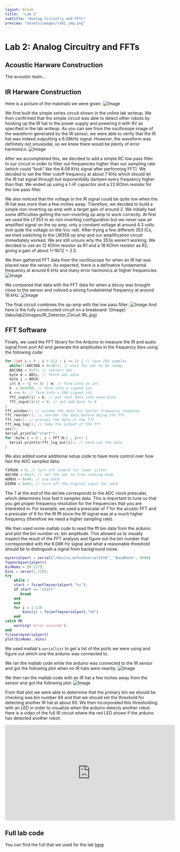 ```yaml
---
layout: blank
title:  "Lab 2"
subtitle: "Analog Circuitry and FFTs"
preview: "assets/images/lab1_img.png"
---
```


# Lab 2: Analog Circuitry and FFTs

## Acoustic Harware Construction

The acoustic team...

## IR Harware Construction

Here is a picture of the materials we were given:
![Image](labs/lab2/images/ir_parts_list.jpg)

We first built the simple series circuit shown in the online lab writeup. We then confirmed that the simple circuit was able to detect other robots by hooking up the IR hat to the power supply and powering it with 9V as specified in the lab writeup. As you can see from the oscillosope image of the waveform generated by the IR sensor, we were able to verify that the IR hat was indeed outputting a 6.08kHz signal. However, the waveform was definitely not sinusoidal, so we knew there would be plenty of error harmonics.
![Image](labs/lab2/images/hatwaveform1.jpg)

After we accomplished this, we decided to add a simple RC low pass filter to our circuit in order to filter out frequencies higher than our sampling rate (which could “look” like the 6.08 KHz signal after performing FFT). We decided to set the filter cutoff frequency at about 7 KHz which should let the IR hat signal through but exponentially dampen every frequency higher than that. We ended up using a 1 nF capacitor and a 22 KOhm resistor for the low pass filter.

We also noticed that the voltage in the IR signal could be quite low when the IR hat was more than a few inches away. Therefore, we decided to build a simple non-inverting op amp with a target gain of around 2. We initially had some difficulties getting the non-inverting op amp to work correctly. At first we used the LF353 in an non inverting configuration but we never saw an amplified signal on the op amp; only a constant voltage at around 4.3 volts (not quite the voltage on the Vcc rail). After trying a few different 353 ICs, we tried switching to the LM358 op amp and our amplification circuit immediately worked. We are still unsure why the 353s weren’t working. We decided to use an 12 KOhm resistor as R1 and a 18 KOhm resistor as R2, giving a gain of about 1+18/12 = 2.5.

We then gathered FFT data from the oscilloscope for when an IR hat was placed near the sensor. As expected, there is a definative fundamental frequency at around 6 kHz and many error harmonics at higher frequencies.
![Image](labs/lab2/images/hatfft.jpg)

We compared that data with the FFT data for when a decoy was brought close to the sensor and noticed a strong fundamental frequency at around 18 kHz.
![Image](labs/lab2/images/decoyfft.jpg)
  
The final circuit combines the op-amp with the low pass filter:
![Image](labs/lab2/images/IR_Detector_Circuit.jpg)
And here is the fully constructed circuit on a breaboard:
![Image](labs/lab2/images/IR_Detector_Circuit IRL.jpg)

## FFT Software

Finally, we used the FFT library for the Arduino to measure the IR and audio signal from port A0 and generate the amplitudes in the frequency bins using the following code:

```cpp
for (int i = 0 ; i < 512 ; i += 2) { // save 256 samples
  while(!(ADCSRA & 0x10)); // wait for adc to be ready
  ADCSRA = 0xf7; // restart adc
  byte m = ADCL; // fetch adc data
  byte j = ADCH;
  int k = (j << 8) | m; // form into an int
  k -= 0x0200; // form into a signed int
  k <<= 6; // form into a 16b signed int
  fft_input[i] = k; // put real data into even bins
  fft_input[i+1] = 0; // set odd bins to 0
}
fft_window(); // window the data for better frequency response
fft_reorder(); // reorder the data before doing the fft
fft_run(); // process the data in the fft
fft_mag_log(); // take the output of the fft
sei();
Serial.println("start");
for (byte i = 0 ; i < FFT_N/2 ; i++) { 
  Serial.println(fft_log_out[i]); // send out the data
}
```

We also added some additional setup code to have more control over how fast the ADC sampled data:

```cpp
TIMSK0 = 0; // turn off timer0 for lower jitter
ADCSRA = 0xe7; // set the adc to free running mode
ADMUX = 0x40; // use adc0
DIDR0 = 0x01; // turn off the digital input for adc0
```

The 7 at the end of the `ADCSRA` corresponds to the ADC clock prescalar, which determines how fast it samples data. This is important to tune so that you get proper frequency resolution for the frequencies that you are interested in. For example, we used a prescalar of 7 for the acustic FFT and a prescalar of 6 for the IR fft since the IR signal was at a much higher frequency (therefore we need a higher sampling rate).

We then used some matlab code to read the fft bin data from the arduino and plot the bin number vs. bin amplitude. This allowed us to visually inspect the result of the FFT analysis and figure out the bin number that corresponded with the 6.08K Hz signal and what a reasonable threshold should be to distinguish a signal from background noise. 

```matlab
myserialport = serial("/dev/cu.wchusbserial1410", "BaudRate", 9600)
fopen(myserialport)
binNums = [0:127];
bins = zeros(1,128);
try
    while 1
    start = fscanf(myserialport,"%s");
    if start == "start"
       break 
    end
    end
    for i = 1:128
        bins(i) = fscanf(myserialport,"%d")
    end
catch ME
    warning('error occured');
end
fclose(myserialport)
plot(binNums, bins)
```

We used matlab's `seriallist` to get a list of the ports we were using and figure out which one the arduino was connected to.

We ran the matlab code while the arduino was connected to the IR sensor and got the following plot when no IR hats were nearby:
![Image](labs/lab2/images/irbgd.png)

We then ran the matlab code with an IR hat a few inches away from the sensor and got the following plot:
![Image](labs/lab2/images/iropampout.png)

From that plot we were able to determine that the primary bin we should be checking was bin number 84 and that we should set the threshold for detecting another IR hat at about 60. We then incorporated this thresholding with an LED in order to visualize when the arduino detects another robot. Here is a video of the full IR circuit where the red LED shows if the arduino has detected another robot:
<iframe width="560" height="315" src="https://www.youtube.com/embed/cwhYxnZrcJQ" frameborder="0" allow="autoplay; encrypted-media" allowfullscreen></iframe>

## Full lab code

You can find the full that we used for the lab [here](https://github.com/ece3400team11/ece3400team11.github.io/tree/master/_labs/lab2/code)
